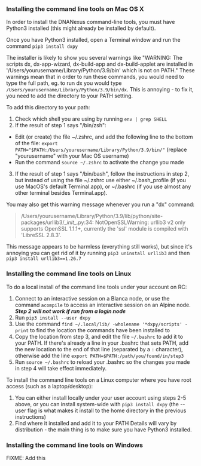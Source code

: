 ### Installing the command line tools on Mac OS X

In order to install the DNANexus command-line tools, you must have Python3 installed (this might already be installed by default).

Once you have Python3 installed, open a Terminal window and run the command `pip3 install dxpy`

The installer is likely to show you several warnings like "WARNING: The scripts dx, dx-app-wizard, dx-build-app and dx-build-applet are installed in '/Users/yourusername/Library/Python/3.9/bin' which is not on PATH." These warnings mean that in order to run these commands, you would need to type the full path, eg. to run dx you would type `/Users/yourusername/Library/Python/3.9/bin/dx`. This is annoying - to fix it, you need to add the directory to your PATH setting.

To add this directory to your path:
1. Check which shell you are using by running `env | grep SHELL`
2. If the result of step 1 says "/bin/zsh":
  * Edit (or create) the file ~/.zshrc, and add the following line to the bottom of the file:
        `export PATH="$PATH:/Users/yourusername/Library/Python/3.9/bin/"`
        (replace "yourusername" with your Mac OS username)
  * Run the command `source ~/.zshrc` to activate the change you made
3. If the result of step 1 says "/bin/bash", follow the instructions in step 2, but instead of using the file ~/.zshrc use either ~/.bash_profile (if you use MacOS's default Terminal.app), or ~/.bashrc (if you use almost any other terminal besides Terminal.app).

You may also get this warning message whenever you run a "dx" command:
> /Users/yourusername/Library/Python/3.9/lib/python/site-packages/urllib3/\__init__.py:34: NotOpenSSLWarning: urllib3 v2 only supports OpenSSL 1.1.1+, currently the 'ssl' module is compiled with 'LibreSSL 2.8.3'.

This message appears to be harmless (everything still works), but since it's annoying you can get rid of it by running `pip3 uninstall urllib3` and then `pip3 install urllib3==1.26.7`

### Installing the command line tools on Linux

To do a local install of the command line tools under your account on RC:
1. Connect to an interactive session on a Blanca node, or use the command `acompile` to access an interactive session on an Alpine node. ***Step 2 will not work if run from a login node***
2. Run `pip3 install --user dxpy`
3. Use the command `find ~/.local/lib/ -wholename '*dxpy/scripts' -print` to find the location the commands have been installed to
4. Copy the location from step 3, and edit the file `~/.bashrc` to add it to your PATH. If there's already a line in your .bashrc that sets PATH, add the new location to the end of that line (separated by a `:` character), otherwise add the line `export PATH=$PATH:/path/you/found/in/step3`
5. Run `source ~/.bashrc` to reload your .bashrc so the changes you made in step 4 will take effect immediately.

To install the command line tools on a Linux computer where you have root access (such as a laptop/desktop):
1. You can either install locally under your user account using steps 2-5 above, or you can install system-wide with `pip3 install dxpy` (the --user flag is what makes it install to the home directory in the previous instructions)
2. Find where it installed and add it to your PATH
Details will vary by distribution - the main thing is to make sure you have Python3 installed.

### Installing the command line tools on Windows

FIXME: Add this
